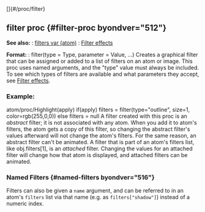 []{#/proc/filter}
  ## filter proc {#filter-proc byondver="512"}
  **See also:**
  :   [filters var (atom)](ref/atom/var/filters)
  :   [Filter effects](ref/%7Bnotes%7D/filters)
  <!-- -->
  **Format:**
  :   filter(type = Type, parameter = Value, \...)
  Creates a graphical filter that can be assigned or added to a list of
  filters on an atom or image.
  This proc uses named arguments, and the \"type\" value must always be
  included. To see which types of filters are available and what
  parameters they accept, see [Filter effects](ref/%7Bnotes%7D/filters).
  ### Example:
  atom/proc/Highlight(apply) if(apply) filters = filter(type=\"outline\",
  size=1, color=rgb(255,0,0)) else filters = null
  A filter created with this proc is an *abstract* filter; it is not
  associated with any atom. When you add it to atom\'s filters, the atom
  gets a copy of this filter, so changing the abstract filter\'s values
  afterward will not change the atom\'s filters. For the same reason, an
  abstract filter can\'t be animated.
  A filter that is part of an atom\'s filters list, like obj.filters\[1\],
  is an *attached* filter. Changing the values for an attached filter will
  change how that atom is displayed, and attached filters can be animated.
  ### Named Filters {#named-filters byondver="516"}
  Filters can also be given a `name` argument, and can be referred to in
  an atom\'s `filters` list via that name (e.g. as `filters["shadow"]`)
  instead of a numeric index.